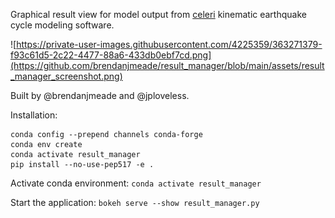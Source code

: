 Graphical result view for model output from [celeri](https://github.com/brendanjmeade/celeri) kinematic earthquake cycle modeling software.

![https://private-user-images.githubusercontent.com/4225359/363271379-f93c61d5-2c22-4477-88a6-433db0ebf7cd.png](https://github.com/brendanjmeade/result_manager/blob/main/assets/result_manager_screenshot.png)

Built by @brendanjmeade and @jploveless.


Installation:
```
conda config --prepend channels conda-forge
conda env create
conda activate result_manager
pip install --no-use-pep517 -e .
```

Activate conda environment:
`conda activate result_manager`

Start the application:
`bokeh serve --show result_manager.py`
